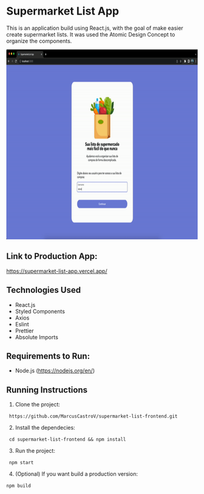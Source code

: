 # Supermarket List App

This is an application build using React.js, with the goal of make easier create supermarket lists.
It was used the Atomic Design Concept to organize the components.
<p>
  <img height="500" src=https://github.com/MarcusCastroV/supermarket-list-frontend/blob/master/public/images/demo.gif/>
</p>

## Link to Production App:

https://supermarket-list-app.vercel.app/

## Technologies Used

- React.js
- Styled Components
- Axios
- Eslint
- Prettier
- Absolute Imports

## Requirements to Run:

- Node.js (https://nodejs.org/en/)

## Running Instructions

1. Clone the project:

```
 https://github.com/MarcusCastroV/supermarket-list-frontend.git
```

2. Install the dependecies:

```
 cd supermarket-list-frontend && npm install
```

3. Run the project:

```
 npm start
```

4. (Optional) If you want build a production version:

```
npm build
```
